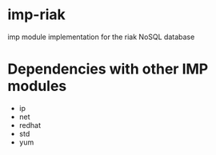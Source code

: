 imp-riak
========

imp module implementation for the riak NoSQL database

Dependencies with other IMP modules
===================================

* ip
* net
* redhat
* std
* yum
